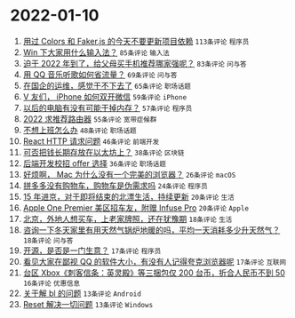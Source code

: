 # 2022-01-10

1. [用过 Colors 和 Faker.js 的今天不要更新项目依赖](https://www.v2ex.com/t/827224) `113条评论` `程序员`
1. [Win 下大家用什么输入法？](https://www.v2ex.com/t/827232) `85条评论` `输入法`
1. [迫于 2022 年到了，给父母买手机推荐哪家强呢？](https://www.v2ex.com/t/827237) `83条评论` `问与答`
1. [用 QQ 音乐听歌如何省流量？](https://www.v2ex.com/t/827208) `69条评论` `问与答`
1. [在国企的运维，感觉干不下去了](https://www.v2ex.com/t/827241) `65条评论` `职场话题`
1. [V 友们， iPhone 如何双开微信](https://www.v2ex.com/t/827238) `59条评论` `iPhone`
1. [以后的电脑有没有可能干掉内存？](https://www.v2ex.com/t/827298) `57条评论` `程序员`
1. [2022 求推荐路由器](https://www.v2ex.com/t/827212) `55条评论` `宽带症候群`
1. [不想上班怎么办](https://www.v2ex.com/t/827233) `48条评论` `职场话题`
1. [React HTTP 请求问题](https://www.v2ex.com/t/827424) `46条评论` `前端开发`
1. [可否把钱长期存放在以太坊上？](https://www.v2ex.com/t/827392) `38条评论` `区块链`
1. [后端开发校招 offer 选择](https://www.v2ex.com/t/827223) `36条评论` `职场话题`
1. [好烦啊， Mac 为什么没有一个完美的浏览器？](https://www.v2ex.com/t/827395) `26条评论` `macOS`
1. [拼多多没有购物车，购物车是伪需求吗](https://www.v2ex.com/t/827246) `24条评论` `程序员`
1. [15 年进京，对于即将结束的北漂生活，持续更新](https://www.v2ex.com/t/827383) `20条评论` `生活`
1. [Apple One Premier 美区招车友，附赠 Infuse Pro](https://www.v2ex.com/t/827399) `20条评论` `Apple`
1. [北京，外地人想买车，上老家牌照，还在犹豫期](https://www.v2ex.com/t/827385) `18条评论` `生活`
1. [咨询一下冬天家里有用天然气锅炉地暖的吗，平均一天消耗多少升天然气？](https://www.v2ex.com/t/827264) `18条评论` `问与答`
1. [开源，是否是一门生意？](https://www.v2ex.com/t/827256) `17条评论` `程序员`
1. [看见大家在鄙视 QQ 的软件大小，有没有人记得夸克浏览器呢](https://www.v2ex.com/t/827235) `17条评论` `互联网`
1. [台区 Xbox《刺客信条：英灵殿》等三捆包仅 200 台币，折合人民币不到 50](https://www.v2ex.com/t/827291) `16条评论` `优惠信息`
1. [关于解 bl 的问题](https://www.v2ex.com/t/827340) `13条评论` `Android`
1. [Reset 解决一切问题](https://www.v2ex.com/t/827253) `13条评论` `Windows`
